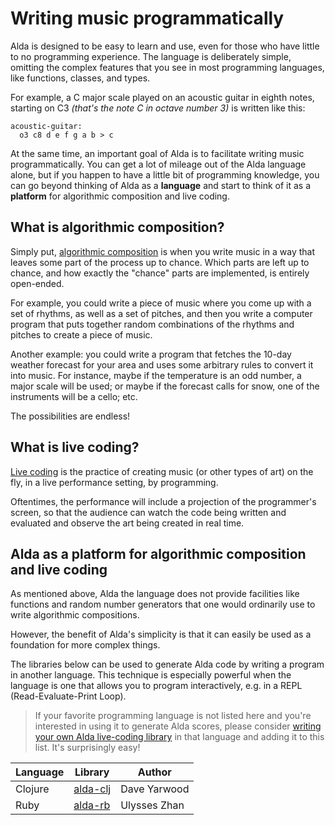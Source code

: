 # Writing music programmatically

Alda is designed to be easy to learn and use, even for those who have little to
no programming experience. The language is deliberately simple, omitting the
complex features that you see in most programming languages, like functions,
classes, and types.

For example, a C major scale played on an acoustic guitar in eighth notes,
starting on C3 _(that's the note C in octave number 3)_ is written like this:

```
acoustic-guitar:
  o3 c8 d e f g a b > c
```

At the same time, an important goal of Alda is to facilitate writing music
programmatically. You can get a lot of mileage out of the Alda language alone,
but if you happen to have a little bit of programming knowledge, you can go
beyond thinking of Alda as a **language** and start to think of it as a
**platform** for algorithmic composition and live coding.

## What is algorithmic composition?

Simply put, [algorithmic
composition](https://en.wikipedia.org/wiki/Algorithmic_composition) is when you
write music in a way that leaves some part of the process up to chance. Which
parts are left up to chance, and how exactly the "chance" parts are implemented,
is entirely open-ended.

For example, you could write a piece of music where you come up with a set of
rhythms, as well as a set of pitches, and then you write a computer program that
puts together random combinations of the rhythms and pitches to create a piece
of music.

Another example: you could write a program that fetches the 10-day weather
forecast for your area and uses some arbitrary rules to convert it into music.
For instance, maybe if the temperature is an odd number, a major scale will be
used; or maybe if the forecast calls for snow, one of the instruments will be a
cello; etc.

The possibilities are endless!

## What is live coding?

[Live coding](https://en.wikipedia.org/wiki/Live_coding) is the practice of
creating music (or other types of art) on the fly, in a live performance
setting, by programming.

Oftentimes, the performance will include a projection of the programmer's
screen, so that the audience can watch the code being written and evaluated and
observe the art being created in real time.

## Alda as a platform for algorithmic composition and live coding

As mentioned above, Alda the language does not provide facilities like functions
and random number generators that one would ordinarily use to write algorithmic
compositions.

However, the benefit of Alda's simplicity is that it can easily be used as a
foundation for more complex things.

The libraries below can be used to generate Alda code by writing a program in
another language. This technique is especially powerful when the language is one
that allows you to program interactively, e.g. in a REPL (Read-Evaluate-Print
Loop).

> If your favorite programming language is not listed here and you're interested
> in using it to generate Alda scores, please consider [writing your own Alda
> live-coding library][write-your-own-alda-library] in that language and adding it
> to this list. It's surprisingly easy!

| Language | Library    | Author       |
|----------|------------|--------------|
| Clojure  | [alda-clj] | Dave Yarwood |
| Ruby     | [alda-rb]  | Ulysses Zhan |

[alda-clj]: https://github.com/daveyarwood/alda-clj
[alda-rb]: https://github.com/UlyssesZh/alda-rb
[write-your-own-alda-library]: implementing-an-alda-library.md
